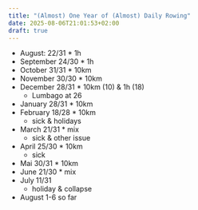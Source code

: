 ```yaml
---
title: "(Almost) One Year of (Almost) Daily Rowing"
date: 2025-08-06T21:01:53+02:00
draft: true
---
```


- August: 22/31 * 1h
- September 24/30 * 1h
- October 31/31 * 10km
- November 30/30 * 10km
- December 28/31 * 10km (10) & 1h (18)
    - Lumbago at 26
- January 28/31 * 10km
- February 18/28 * 10km
    - sick & holidays
- March 21/31 * mix
    - sick & other issue
- April 25/30 * 10km
    - sick
- Mai 30/31 * 10km
- June 21/30 * mix
- July 11/31
    - holiday & collapse
- August 1-6 so far
